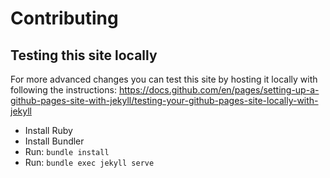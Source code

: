 # Contributing

## Testing this site locally

For more advanced changes you can test this site by hosting it locally with following the instructions:
https://docs.github.com/en/pages/setting-up-a-github-pages-site-with-jekyll/testing-your-github-pages-site-locally-with-jekyll

- Install Ruby
- Install Bundler
- Run: `bundle install`
- Run: `bundle exec jekyll serve`
